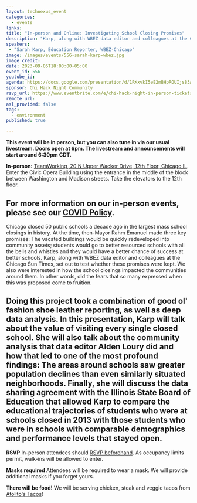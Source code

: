 ```yaml
---
layout: technexus_event
categories:
  - events
links: 
title: "In-person and Online: Investigating School Closing Promises"
description: "Karp, along with WBEZ data editor and colleagues at the Chicago Sun Times, set out to test whether these promises made by past City Officials were kept. We will also were share how the school closings impacted the communities around them. In other words, did the fears that so many expressed when this was proposed come to fruition."
speakers:
 - "Sarah Karp, Education Reporter, WBEZ-Chicago" 
image: /images/events/556-sarah-karp-wbez.jpg
image_credit: 
date: 2023-09-05T18:00:00-05:00
event_id: 556
youtube_id: 
agenda: https://docs.google.com/presentation/d/1RKxvkI5eE2mBHpROUIjs83Aeh9-DnUATEUSDPDuCADc/edit#slide=id.g121c7120608_0_0
sponsor: Chi Hack Night Community
rsvp_url: https://www.eventbrite.com/e/chi-hack-night-in-person-tickets-655380890887
remote_url: 
asl_provided: false
tags:
  - environment
published: true

---
```


**This event will be in person, but you can also tune in via our usual livestream. Doors open at 6pm. The livestream and announcements will start around 6:30pm CDT.**

**In-person:** <a href='https://www.google.com/maps/place/TechNexus+Venture+Collaborative/@41.8835673,-87.6394085,17z/data=!3m1!4b1!4m5!3m4!1s0x880e2d5be57f04c5:0xa87e47e177660090!8m2!3d41.8835673!4d-87.6372198'>TeamWorking, 20 N Upper Wacker Drive, 12th Floor, Chicago IL</a>. Enter the Civic Opera Building using the entrance in the middle of the block between Washington and Madison streets. Take the elevators to the 12th floor.

For more information on our in-person events, please see our [COVID Policy](/blog/2022/09/09/our-covid-19-policy.html). 
---
Chicago closed 50 public schools a decade ago in the largest mass school closings in history. At the time, then-Mayor Rahm Emanuel made three key promises: The vacated buildings would be quickly redeveloped into community assets; students would go to better resourced schools with all the bells and whistles and they would have a better chance of success at better schools. Karp, along with WBEZ data editor and colleagues at the Chicago Sun Times, set out to test whether these promises were kept. We also were interested in how the school closings impacted the communities around them. In other words, did the fears that so many expressed when this was proposed come to fruition.

Doing this project took a combination of good ol' fashion shoe leather reporting, as well as deep data analysis. In this presentation, Karp will talk about the value of visiting every single closed school. She will also talk about the community analysis that data editor Alden Loury did and how that led to one of the most profound findings: The areas around schools saw greater population declines than even similarly situated neighborhoods. Finally, she will discuss the data sharing agreement with the Illinois State Board of Education that allowed Karp to compare the educational trajectories of students who were at schools closed in 2013 with those students who were in schools with comparable demographics and performance levels that stayed open.
---
**RSVP** In-person attendees should [RSVP beforehand]({{page.rsvp_url}}). As occupancy limits permit, walk-ins will be allowed to enter.

**Masks required** Attendees will be required to wear a mask. We will provide additional masks if you forget yours.

**There will be food!** We will be serving chicken, steak and veggie tacos from [Atolito's Tacos](https://atolito.com/restaurant/625/Atolito)!
